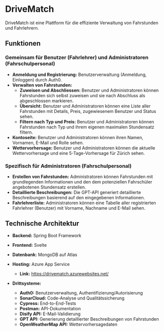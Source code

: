 # DriveMatch

DriveMatch ist eine Plattform für die effiziente Verwaltung von Fahrstunden und Fahrlehrern.

## Funktionen

### Gemeinsam für Benutzer (Fahrlehrer) und Administratoren (Fahrschulpersonal)

- **Anmeldung und Registrierung:** Benutzerverwaltung (Anmeldung, Einloggen) durch Auth0.
- **Verwalten von Fahrstunden:**
  - **Zuweisen und Abschliessen:** Benutzer und Administratoren können Fahrstunden sich selbst zuweisen und sie nach Abschluss als abgeschlossen markieren.
  - **Übersicht:** Benutzer und Administratoren können eine Liste aller Fahrstunden mit Details, Preis, zugewiesenem Benutzer und Status sehen.
  - **Filtern nach Typ und Preis:** Benutzer und Administratoren können Fahrstunden nach Typ und ihrem eigenen maximalen Stundensatz filtern.
- **Kontoseite:** Benutzer und Administratoren können ihren Namen, Vornamen, E-Mail und Rolle sehen.
- **Wettervorhersage:** Benutzer und Administratoren können die aktuelle Wettervorhersage und eine 5-Tage-Vorhersage für Zürich sehen.

### Spezifisch für Administratoren (Fahrschulpersonal)

- **Erstellen von Fahrstunden:** Administratoren können Fahrstunden mit grundlegenden Informationen und den dem potenziellen Fahrschüler angebotenen Stundensatz erstellen.
- **Detaillierte Beschreibungen:** Die GPT-API generiert detaillierte Beschreibungen basierend auf den eingegebenen Informationen.
- **Fahrlehrerliste:** Administratoren können eine Tabelle aller registrierten Fahrlehrer (Benutzer) mit Vorname, Nachname und E-Mail sehen.

## Technische Architektur

- **Backend:** Spring Boot Framework
- **Frontend:** Svelte
- **Datenbank:** MongoDB auf Atlas
- **Hosting:** Azure App Service
  - **Link:** <https://drivematch.azurewebsites.net/>

- **Drittsysteme:**
  - **Auth0:** Benutzerverwaltung, Authentifizierung/Autorisierung
  - **SonarCloud:** Code-Analyse und Qualitätssicherung
  - **Cypress:** End-to-End-Tests
  - **Postman:** API-Dokumentation
  - **Disify API:** E-Mail-Validierung
  - **GPT API:** Generierung detaillierter Beschreibungen von Fahrstunden
  - **OpenWeatherMap API:** Wettervorhersagedaten
